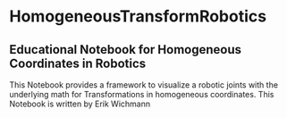 # HomogeneousTransformRobotics
## Educational Notebook for Homogeneous Coordinates in Robotics
This Notebook provides a framework to visualize a robotic joints with the underlying math for Transformations in homogeneous coordinates.
This Notebook is written by Erik Wichmann
